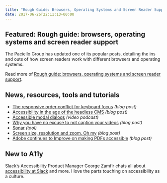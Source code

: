 ```yaml
---
title: "Rough Guide: Browsers, Operating Systems and Screen Reader Support and More"
date: 2017-06-26T22:11:13+00:00
---
```


## Featured: Rough guide: browsers, operating systems and screen reader support

The Paciello Group has updated one of its popular posts, detailing the ins and outs of how screen readers work with different browsers and operating systems.

Read more of [Rough guide: browsers, operating systems and screen reader support](https://www.paciellogroup.com/blog/2014/10/rough-guide-browsers-operating-systems-and-screen-reader-support-updated/).

## News, resources, tools and tutorials

* [The responsive order conflict for keyboard focus](https://alastairc.ac/2017/06/the-responsive-order-conflict/) _(blog post)_
* [Accessibility in the age of the headless CMS](http://rianrietveld.com/2017/06/09/wceu17/) _(blog post)_
* [Accessible modal dialogs](https://www.youtube.com/watch?v=JS68faEUduk) _(video podcast)_
* [Why you have no excuse to not caption your videos](https://www.lireo.com/why-you-have-no-excuse-to-not-caption-videos/) _(blog post)_
* [Sonar](https://sonarwhal.com) _(tool)_
* [Screen size, resolution and zoom. Oh my](http://sp1ral.com/2017/06/screen-size-resolution-and-zoom-oh-my/) _(blog post)_
* [Adobe continues to Improve on making PDFs accessible](https://blogs.adobe.com/documentcloud/adobe-continues-to-improve-on-making-pdfs-accessible/) _(blog post)_

## New to A11y

Slack’s Accessibility Product Manager George Zamfir chats all about [accessibility at Slack](https://slackhq.com/designing-slack-for-everyone-456002920bf2) and more. I love the parts touching on accessibility as a culture.